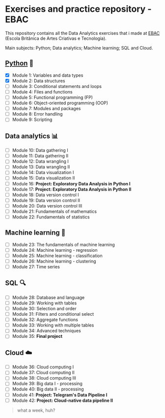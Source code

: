 # Exercises and practice repository - EBAC

This repository contains all the Data Analytics exercises that i made at [EBAC](https://ebaconline.com.br/) (Escola Britânica de Artes Criativas e Tecnologia).

Main subjects: Python; Data analytics; Machine learning; SQL and Cloud.

## [Python](https://github.com/gabriel-olegas/data-analytics-ebac/tree/main/python-exercises) :snake:

- [x] Module 1: Variables and data types
- [x] Module 2: Data structures
- [ ] Module 3: Conditional statements and loops
- [ ] Module 4: Files and functions
- [ ] Module 5: Functional programming (FP)
- [ ] Module 6: Object-oriented programming (OOP)
- [ ] Module 7: Modules and packages
- [ ] Module 8: Error handling
- [ ] Module 9: Scripting

## Data analytics 📊

- [ ] Module 10: Data gathering I
- [ ] Module 11: Data gathering II
- [ ] Module 12: Data wrangling I
- [ ] Module 13: Data wrangling II
- [ ] Module 14: Data visualization I
- [ ] Module 15: Data visualization II
- [ ] Module 16: **Project: Exploratory Data Analysis in Python I**
- [ ] Module 17: **Project: Exploratory Data Analysis in Python II**
- [ ] Module 18: Data version control I
- [ ] Module 19: Data version control II
- [ ] Module 20: Data version control III
- [ ] Module 21: Fundamentals of mathematics
- [ ] Module 22: Fundamentals of statistics

## Machine learning 🤖

- [ ] Module 23: The fundamentals of machine learning
- [ ] Module 24: Machine learning - regression
- [ ] Module 25: Machine learning - classification
- [ ] Module 26: Machine learning - clustering
- [ ] Module 27: Time series

## SQL 🔍

- [ ] Module 28: Database and language
- [ ] Module 29: Working with tables
- [ ] Module 30: Selection and order
- [ ] Module 31: Filters and conditional select
- [ ] Module 32: Aggregate functions
- [ ] Module 33: Working with multiple tables
- [ ] Module 34: Advanced techniques
- [ ] Module 35: **Final project**

## Cloud ☁️

- [ ] Module 36: Cloud computing I
- [ ] Module 37: Cloud computing II
- [ ] Module 38: Cloud computing III
- [ ] Module 39: Big data I - processing
- [ ] Module 40: Big data II - processing
- [ ] Module 41: **Project: Telegram's Data Pipeline I**
- [ ] Module 42: **Project: Cloud-native data pipeline II**

> what a week, huh?
